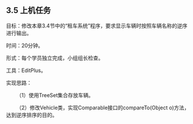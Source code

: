 ## 3.5  上机任务


目标：修改本章3.4节中的“租车系统”程序，要求显示车辆时按照车辆名称的逆序进行输出。

 


时间：20分钟。

 


形式：每个学员独立完成，小组组长检查。

 


工具：EditPlus。

 

实现思路：

 

&emsp;&emsp;（1）使用TreeSet集合存放车辆。

&emsp;&emsp;（2）修改Vehicle类，实现Comparable接口的compareTo(Object o)方法，达到逆序排序的目的。

 

